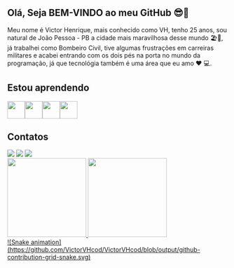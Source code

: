 ## Olá, Seja BEM-VINDO ao meu GitHub 😎👊 

Meu nome é Victor Henrique, mais conhecido como VH, tenho 25 anos, sou natural de João Pessoa - PB a cidade mais maravilhosa desse mundo 🏖️🥵, já trabalhei como Bombeiro Civil, tive algumas frustrações em carreiras militares e acabei entrando com os dois pés na porta no mundo da programação, já que tecnológia também é uma área que eu amo ♥️ 💻.

## Estou aprendendo

<img src="https://cdn.jsdelivr.net/gh/devicons/devicon@latest/icons/javascript/javascript-original.svg" width="40" height="40"/><i class="devicon-github-original-wordmark" width="40" height="40"></i><img src="https://cdn.jsdelivr.net/gh/devicons/devicon@latest/icons/python/python-original-wordmark.svg" width="40" height="40" /><img src="https://cdn.jsdelivr.net/gh/devicons/devicon@latest/icons/html5/html5-original-wordmark.svg" width="40" height="40"/><img src="https://cdn.jsdelivr.net/gh/devicons/devicon@latest/icons/css3/css3-original-wordmark.svg" width="40" height="40"/>
          
          

## Contatos 

<div>
  <a href="https://instagram.com/victorhenrique3d/" target="_blank"><img loading="lazy" src="https://img.shields.io/badge/-Instagram-%23E4405F?style=for-the-badge&logo=instagram&logoColor=white" target="_blank"></a>
  <a href = "victorhenrique8877@gmail.com"><img loading="lazy" src="https://img.shields.io/badge/Gmail-D14836?style=for-the-badge&logo=gmail&logoColor=white" target="_blank"></a>
  <a href="https://www.linkedin.com/victor-ferreira-727445349/" target="_blank"><img loading="lazy" src="https://img.shields.io/badge/-LinkedIn-%230077B5?style=for-the-badge&logo=linkedin&logoColor=white" target="_blank"></a> 
</div>
<div>
<a href="https://github.com/VictorVHcod">
<img loading="lazy" height="180em" src="https://github-readme-stats.vercel.app/api/top-langs/?username=VictorVHcod&layout=compact&langs_count=7&theme=dracula"/>
<img loading="lazy" height="180em" src="https://github-readme-stats.vercel.app/api?username=VictorVHcod-aqui&show_icons=true&theme=dracula&include_all_commits=true&count_private=true"/>
</div>
![Snake animation](https://github.com/VictorVHcod/VictorVHcod/blob/output/github-contribution-grid-snake.svg)
